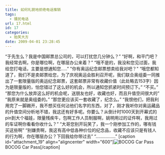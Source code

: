 ```yaml
---
title: 如何礼貌地拒绝电话推销
tags:
  - 骚扰电话
url: 17.html
id: 17
categories:
  - 贻笑大方
date: 2009-04-01 23:28:45
---
```


“于先生么？我是中国邮票总公司的，可以打扰您几分钟么？” “好啊，和平门吧？我经常去啊，你是哪位啊，在哪层办公来着？” “哦不是的，我没和您见过面，我给您打电话，主要是想通知您.....” "你有奥运纪念邮票想卖给我对吧？" “哦您都知道了，我们不是卖邮票给您，为了庆祝奥运会胜利召开呢，我们联合奥组委一同推出了一套限量版的奥运纪念邮票，这套邮票非常有收藏价值（此处略去153字）因为是限量版的，怕您错过了这么好的机会，所以通知您抓紧时间预订下。” “不买。” “那您为什么放弃这么好的机会呢，送朋友也好，收藏也好，而且升值空间很大的” “我原来就是奥组委的。” “那您更应该买一套收藏了，纪念么。” “我恨他们，把我利用完了一脚踢开，我不想买任何沾他们名字的东西，对了，刚才我听你对奥运藏品的升值空间分析地不错，我这还有好多呢。你要么？从倒计时1000天到开幕式的 pin到大个福娃，限量残疾牛，包啊工作人员制服啊，姚明用过的证件啊，我用过的车证啊你看看你收什么？” “大哥您别开玩笑了，我一个刚参加工作的，哪有钱买这些啊” “别嫌贵啊，我这有高中低各种价位的纪念品，收藏不应该只是有钱人的行为啊，你在哪层办公？下回我给你带过去” “................” \[caption id="attachment_19" align="aligncenter" width="600"\]![BOCOG Car Pass](https://cdn.beijing2b.com/wp-content/uploads/2016/06/3394927_38035533_w1280p.jpg) BOCOG Car Pass\[/caption\]